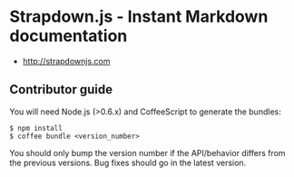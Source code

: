 # Strapdown.js - Instant Markdown documentation

+ http://strapdownjs.com

## Contributor guide

You will need Node.js (>0.6.x) and CoffeeScript to generate the bundles:

```
$ npm install
$ coffee bundle <version_number>
```

You should only bump the version number if the API/behavior differs from the previous versions. Bug fixes should go in the latest version.
